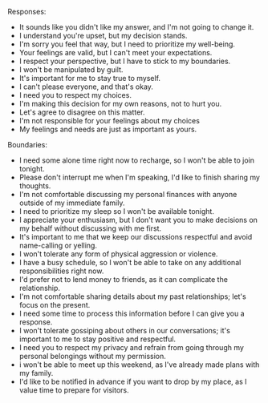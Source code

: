 
Responses:

- It sounds like you didn't like my answer, and I'm not going to change it.
- I understand you're upset, but my decision stands.
- I'm sorry you feel that way, but I need to prioritize my well-being.
- Your feelings are valid, but I can't meet your expectations.
- I respect your perspective, but I have to stick to my boundaries.
- I won't be manipulated by guilt.
- It's important for me to stay true to myself.
- I can't please everyone, and that's okay.
- I need you to respect my choices.
- I'm making this decision for my own reasons, not to hurt you.
- Let's agree to disagree on this matter.
- I'm not responsible for your feelings about my choices
- My feelings and needs are just as important as yours.

Boundaries:
- I need some alone time right now to recharge, so I won't be able to join tonight.
- Please don't interrupt me when I'm speaking, I'd like to finish sharing my thoughts.
- I'm not comfortable discussing my personal finances with anyone outside of my immediate family.
- I need to prioritize my sleep so I won't be available tonight.
- I appreciate your enthusiasm, but I don't want you to make decisions on my behalf without discussing with me first.
- It's important to me that we keep our discussions respectful and avoid name-calling or yelling.
- I won't tolerate any form of physical aggression or violence.
- I have a busy schedule, so I won't be able to take on any additional responsibilities right now.
- I'd prefer not to lend money to friends, as it can complicate the relationship.
- I'm not comfortable sharing details about my past relationships; let's focus on the present.
- I need some time to process this information before I can give you a response.
- I won't tolerate gossiping about others in our conversations; it's important to me to stay positive and respectful.
- I need you to respect my privacy and refrain from going through my personal belongings without my permission.
- i won't be able to meet up this weekend, as I've already made plans with my family.
- I'd like to be notified in advance if you want to drop by my place, as I value time to prepare for visitors.